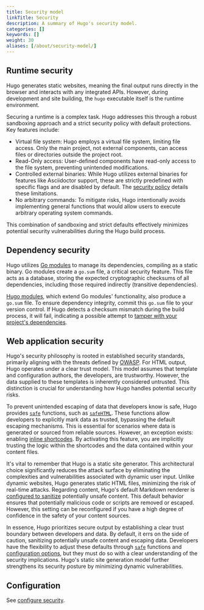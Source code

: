 ```yaml
---
title: Security model
linkTitle: Security 
description: A summary of Hugo's security model.
categories: []
keywords: []
weight: 30
aliases: [/about/security-model/]
---
```


## Runtime security

Hugo generates static websites, meaning the final output runs directly in the browser and interacts with any integrated APIs. However, during development and site building, the `hugo` executable itself is the runtime environment.

Securing a runtime is a complex task. Hugo addresses this through a robust sandboxing approach and a strict security policy with default protections. Key features include:

- Virtual file system: Hugo employs a virtual file system, limiting file access. Only the main project, not external components, can access files or directories outside the project root.
- Read-Only access: User-defined components have read-only access to the file system, preventing unintended modifications.
- Controlled external binaries: While Hugo utilizes external binaries for features like Asciidoctor support, these are strictly predefined with specific flags and are disabled by default. The [security policy][] details these limitations.
- No arbitrary commands: To mitigate risks, Hugo intentionally avoids implementing general functions that would allow users to execute arbitrary operating system commands.

This combination of sandboxing and strict defaults effectively minimizes potential security vulnerabilities during the Hugo build process.

## Dependency security

Hugo utilizes [Go modules][] to manage its dependencies, compiling as a static binary. Go modules create a `go.sum` file, a critical security feature. This file acts as a database, storing the expected cryptographic checksums of all dependencies, including those required indirectly (transitive dependencies).

[Hugo modules][], which extend Go modules' functionality, also produce a `go.sum` file. To ensure dependency integrity, commit this `go.sum` file to your version control. If Hugo detects a checksum mismatch during the build process, it will fail, indicating a possible attempt to [tamper with your project's dependencies][].

## Web application security

Hugo's security philosophy is rooted in established security standards, primarily aligning with the threats defined by [OWASP][]. For HTML output, Hugo operates under a clear trust model. This model assumes that template and configuration authors, the developers, are trustworthy. However, the data supplied to these templates is inherently considered untrusted. This distinction is crucial for understanding how Hugo handles potential security risks.

To prevent unintended escaping of data that developers know is safe, Hugo provides  [`safe`][] functions, such as [`safeHTML`][]. These functions allow developers to explicitly mark data as trusted, bypassing the default escaping mechanisms. This is essential for scenarios where data is generated or sourced from reliable sources. However, an exception exists: enabling [inline shortcodes][]. By activating this feature, you are implicitly trusting the logic within the shortcodes and the data contained within your content files.

It's vital to remember that Hugo is a static site generator. This architectural choice significantly reduces the attack surface by eliminating the complexities and vulnerabilities associated with dynamic user input. Unlike dynamic websites, Hugo generates static HTML files, minimizing the risk of real-time attacks. Regarding content, Hugo's default Markdown renderer is [configured to sanitize][] potentially unsafe content. This default behavior ensures that potentially malicious code or scripts are removed or escaped. However, this setting can be reconfigured if you have a high degree of confidence in the safety of your content sources.

In essence, Hugo prioritizes secure output by establishing a clear trust boundary between developers and data. By default, it errs on the side of caution, sanitizing potentially unsafe content and escaping data. Developers have the flexibility to adjust these defaults through [`safe`][] functions and [configuration options][], but they must do so with a clear understanding of the security implications. Hugo's static site generation model further strengthens its security posture by minimizing dynamic vulnerabilities.

## Configuration

See [configure security](/docs/reference/configuration/security/).

[`safe`]: /docs/reference/functions/safe
[`safeHTML`]: /docs/reference/functions/safe/html/
[configuration options]: /docs/reference/configuration/security
[configured to sanitize]: /docs/reference/configuration/markup/#rendererunsafe
[Go modules]: https://go.dev/wiki/Modules#modules
[Hugo modules]: /docs/concepts/modules/
[inline shortcodes]: /docs/concepts/shortcodes/#inline
[OWASP]: https://en.wikipedia.org/wiki/OWASP
[security policy]: /docs/reference/configuration/security/
[tamper with your project's dependencies]: https://julienrenaux.fr/2019/12/20/github-actions-security-risk/
